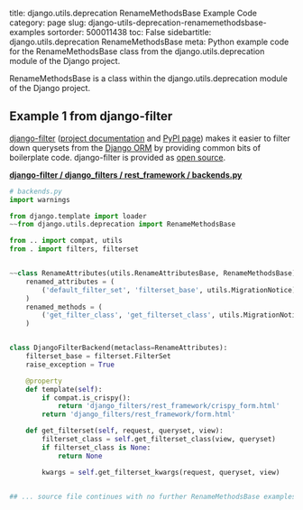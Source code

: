 title: django.utils.deprecation RenameMethodsBase Example Code
category: page
slug: django-utils-deprecation-renamemethodsbase-examples
sortorder: 500011438
toc: False
sidebartitle: django.utils.deprecation RenameMethodsBase
meta: Python example code for the RenameMethodsBase class from the django.utils.deprecation module of the Django project.


RenameMethodsBase is a class within the django.utils.deprecation module of the Django project.


## Example 1 from django-filter
[django-filter](https://github.com/carltongibson/django-filter)
([project documentation](https://django-filter.readthedocs.io/en/master/)
and
[PyPI page](https://pypi.org/project/django-filter/2.2.0/))
makes it easier to filter down querysets from the
[Django ORM](/django-orm.html) by providing common bits of boilerplate
code. django-filter is provided as
[open source](https://github.com/carltongibson/django-filter/blob/master/LICENSE).

[**django-filter / django_filters / rest_framework / backends.py**](https://github.com/carltongibson/django-filter/blob/master/django_filters/rest_framework/backends.py)

```python
# backends.py
import warnings

from django.template import loader
~~from django.utils.deprecation import RenameMethodsBase

from .. import compat, utils
from . import filters, filterset


~~class RenameAttributes(utils.RenameAttributesBase, RenameMethodsBase):
    renamed_attributes = (
        ('default_filter_set', 'filterset_base', utils.MigrationNotice),
    )
    renamed_methods = (
        ('get_filter_class', 'get_filterset_class', utils.MigrationNotice),
    )


class DjangoFilterBackend(metaclass=RenameAttributes):
    filterset_base = filterset.FilterSet
    raise_exception = True

    @property
    def template(self):
        if compat.is_crispy():
            return 'django_filters/rest_framework/crispy_form.html'
        return 'django_filters/rest_framework/form.html'

    def get_filterset(self, request, queryset, view):
        filterset_class = self.get_filterset_class(view, queryset)
        if filterset_class is None:
            return None

        kwargs = self.get_filterset_kwargs(request, queryset, view)


## ... source file continues with no further RenameMethodsBase examples...

```

